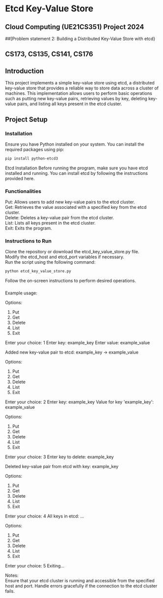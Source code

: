 # Etcd Key-Value Store

## Cloud Computing (UE21CS351) Project 2024 
##[Problem statement 2: Building a Distributed Key-Value Store with etcd}
## CS173, CS135, CS141, CS176


## Introduction

This project implements a simple key-value store using etcd, a distributed key-value store that provides a reliable way to store data across a cluster of machines. This implementation allows users to perform basic operations such as putting new key-value pairs, retrieving values by key, deleting key-value pairs, and listing all keys present in the etcd cluster.

## Project Setup

### Installation

Ensure you have Python installed on your system. You can install the required packages using pip:

```bash
pip install python-etcd3
```

Etcd Installation
Before running the program, make sure you have etcd installed and running. You can install etcd by following the instructions provided here.


### Functionalities
Put: Allows users to add new key-value pairs to the etcd cluster.<br>
Get: Retrieves the value associated with a specified key from the etcd cluster.<br>
Delete: Deletes a key-value pair from the etcd cluster.<br>
List: Lists all keys present in the etcd cluster.<br>
Exit: Exits the program.

### Instructions to Run
Clone the repository or download the etcd_key_value_store.py file.<br>
Modify the etcd_host and etcd_port variables if necessary.<br>
Run the script using the following command:<br>
```bash
python etcd_key_value_store.py
```
Follow the on-screen instructions to perform desired operations.

###
Example usage:<br>

Options:
1. Put
2. Get
3. Delete
4. List
5. Exit

Enter your choice: 1
Enter key: example_key
Enter value: example_value

Added new key-value pair to etcd: example_key -> example_value

Options:
1. Put
2. Get
3. Delete
4. List
5. Exit

Enter your choice: 2
Enter key: example_key
Value for key 'example_key': example_value

Options:
1. Put
2. Get
3. Delete
4. List
5. Exit

Enter your choice: 3
Enter key to delete: example_key

Deleted key-value pair from etcd with key: example_key

Options:
1. Put
2. Get
3. Delete
4. List
5. Exit

Enter your choice: 4
All keys in etcd:
...

Options:
1. Put
2. Get
3. Delete
4. List
5. Exit

Enter your choice: 5
Exiting...

Notes:<br>
Ensure that your etcd cluster is running and accessible from the specified host and port.
Handle errors gracefully if the connection to the etcd cluster fails.




